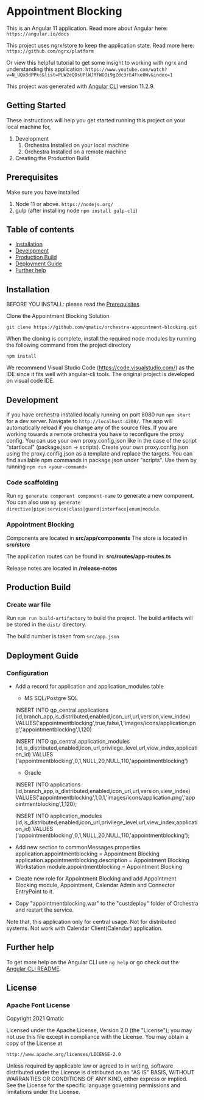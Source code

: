 # Appointment Blocking

This is an Angular 11 application. Read more about Angular here: `https://angular.io/docs`

This project uses ngrx/store to keep the application state. Read more here:
`https://github.com/ngrx/platform`

Or view this helpful tutorial to get some insight to working with ngrx and understanding this application:
`https://www.youtube.com/watch?v=N_UQx8dPPkc&list=PLW2eQOsUPlWJRfWGOi9gZdc3rE4Fke0Wv&index=1`

This project was generated with [Angular CLI](https://github.com/angular/angular-cli) version 11.2.9.


## Getting Started

These instructions will help you get started running this project on your local machine for,
1. Development
    1. Orchestra Installed on your local machine
    2. Orchestra Installed on a remote machine
2. Creating the Production Build

## Prerequisites

Make sure you have installed 
1. Node 11 or above. `https://nodejs.org/`
2. gulp (after installing node `npm install gulp-cli`)


## Table of contents

- [Installation](#installation)
- [Development](#development) 
- [Production Build](#production-build) 
- [Deployment Guide](#deployment-guide) 
- [Further help](#further-help) 
  
## Installation
BEFORE YOU INSTALL: please read the [Prerequisites](#prerequisites)

Clone the Appointment Blocking Solution
```
git clone https://github.com/qmatic/orchestra-appointment-blocking.git
```
When the cloning is complete, install the required node modules by running the following command from the project directory
```
npm install
```
We recommend Visual Studio Code (https://code.visualstudio.com/) as the IDE since it fits well with angular-cli tools. The original project is developed on visual code IDE.


## Development

If you have orchestra installed locally running on port 8080 run ```npm start``` for a dev server. Navigate to `http://localhost:4200/`. The app will automatically reload if you change any of the source files. 
If you are working towards a remote orchestra you have to reconfigure the proxy config. You can use your own proxy.config.json like in the case of the script "startlocal" (package.json -> scripts). Create your own proxy.config.json using the proxy.config.json as a template and replace the targets.
You can find available npm commands in package.json under "scripts".
Use them by running ```npm run <your-command>```

### Code scaffolding

Run `ng generate component component-name` to generate a new component. You can also use `ng generate directive|pipe|service|class|guard|interface|enum|module`.

### Appointment Blocking
Components are located in **src/app/components**
The store is located in **src/store**

The application routes can be found in: **src/routes/app-routes.ts**

Release notes are located in **/release-notes**

## Production Build
 ### Create war file

Run `npm run build-artifactory` to build the project. The build artifacts will be stored in the `dist/` directory.

The build number is taken from `src/app.json`
## Deployment Guide
 ### Configuration
 * Add a record for application and application_modules table

    *  MS SQL/Postgre SQL

    INSERT INTO qp_central.applications
    (id,branch_app,is_distributed,enabled,icon_url,url,version,view_index)
    VALUES('appointmentblocking',true,false,1,'images/icons/application.png','appointmentblocking',1,120)

    INSERT INTO qp_central.application_modules     
     (id,is_distributed,enabled,icon_url,privilege_level,url,view_index,application_id)
     VALUES ('appointmentblocking',0,1,NULL,20,NULL,110,'appointmentblocking')

    * Oracle

    INSERT INTO applications
           (id,branch_app,is_distributed,enabled,icon_url,url,version,view_index)
     VALUES('appointmentblocking',1,0,1,'images/icons/application.png','appointmentblocking',1,120);


    INSERT INTO application_modules     
           (id,is_distributed,enabled,icon_url,privilege_level,url,view_index,application_id)
     VALUES ('appointmentblocking',0,1,NULL,20,NULL,110,'appointmentblocking');

 * Add new section to commonMessages.properties 
application.appointmentblocking                  = Appointment Blocking
application.appointmentblocking.description      = Appointment Blocking Workstation
module.appointmentblocking                       = Appointment Blocking

 * Create new role for Appointment Blocking and add Appointment Blocking module, Appointment, Calendar Admin and Connector EntryPoint to it.

 * Copy "appointmentblocking.war" to the "custdeploy" folder of Orchestra and restart the service.

 Note that, this application only for central usage. Not for distributed systems. Not work with Calendar Client(Calendar) application.
## Further help
To get more help on the Angular CLI use `ng help` or go check out the [Angular CLI README](https://github.com/angular/angular-cli/blob/master/README.md).


## License

### Apache Font License
Copyright 2021 Qmatic

Licensed under the Apache License, Version 2.0 (the "License");
you may not use this file except in compliance with the License.
You may obtain a copy of the License at

    http://www.apache.org/licenses/LICENSE-2.0

Unless required by applicable law or agreed to in writing, software
distributed under the License is distributed on an "AS IS" BASIS,
WITHOUT WARRANTIES OR CONDITIONS OF ANY KIND, either express or implied.
See the License for the specific language governing permissions and
limitations under the License.

